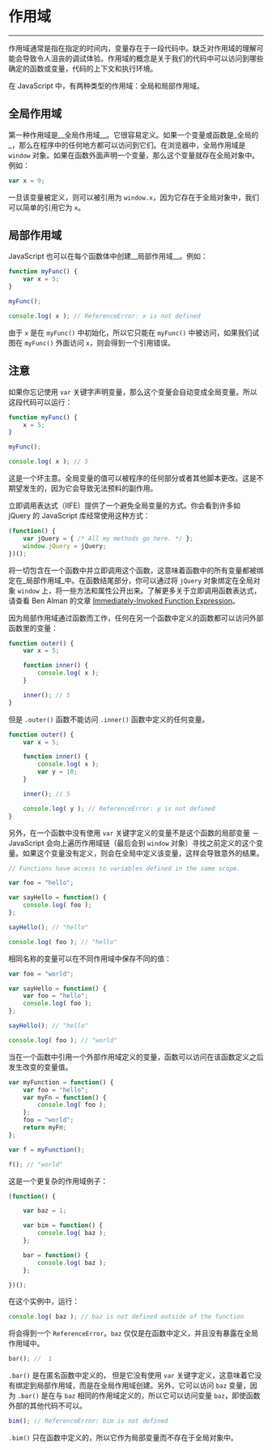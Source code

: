 # 作用域

-------

作用域通常是指在指定的时间内，变量存在于一段代码中。缺乏对作用域的理解可能会导致令人沮丧的调试体验。作用域的概念是关于我们的代码中可以访问到哪些确定的函数或变量，代码的上下文和执行环境。

在 JavaScript 中，有两种类型的作用域：全局和局部作用域。

## 全局作用域

第一种作用域是__全局作用域__。它很容易定义。如果一个变量或函数是_全局的_，那么在程序中的任何地方都可以访问到它们。在浏览器中，全局作用域是 `window` 对象。如果在函数外面声明一个变量，那么这个变量就存在全局对象中。例如：

```javascript
var x = 9;
```

一旦该变量被定义，则可以被引用为 `window.x`，因为它存在于全局对象中，我们可以简单的引用它为 `x`。

## 局部作用域

JavaScript 也可以在每个函数体中创建__局部作用域__。例如：

```javascript
function myFunc() {
	var x = 5;
}

myFunc();

console.log( x ); // ReferenceError: x is not defined
```

由于 `x` 是在 `myFunc()` 中初始化，所以它只能在 `myFunc()` 中被访问，如果我们试图在 `myFunc()` 外面访问 `x`，则会得到一个引用错误。

## 注意

如果你忘记使用 `var` 关键字声明变量，那么这个变量会自动变成全局变量。所以这段代码可以运行：

```javascript
function myFunc() {
	x = 5;
}

myFunc();

console.log( x ); // 5
```

这是一个坏主意。全局变量的值可以被程序的任何部分或者其他脚本更改。这是不期望发生的，因为它会导致无法预料的副作用。

立即调用表达式（IIFE）提供了一个避免全局变量的方式。你会看到许多如 jQuery 的 JavaScript 库经常使用这种方式：

```javascript
(function() {
	var jQuery = { /* All my methods go here. */ };
	window.jQuery = jQuery;
})();
```

将一切包含在一个函数中并立即调用这个函数，这意味着函数中的所有变量都被绑定在_局部作用域_中。在函数结尾部分，你可以通过将 `jQuery` 对象绑定在全局对象 `window` 上，将一些方法和属性公开出来。了解更多关于立即调用函数表达式，请查看 Ben Alman 的文章 [Immediately-Invoked Function Expression](http://benalman.com/news/2010/11/immediately-invoked-function-expression/)。

因为局部作用域通过函数而工作，任何在另一个函数中定义的函数都可以访问外部函数里的变量：

```javascript
function outer() {
	var x = 5;

	function inner() {
		console.log( x );
	}

	inner(); // 5
}
```

但是 `.outer()` 函数不能访问 `.inner()` 函数中定义的任何变量。

```javascript
function outer() {
	var x = 5;

	function inner() {
		console.log( x );
		var y = 10;
	}

	inner(); // 5

	console.log( y ); // ReferenceError: y is not defined
}
```

另外，在一个函数中没有使用 `var` 关键字定义的变量不是这个函数的局部变量 － JavaScript 会向上遍历作用域链（最后会到 `window` 对象）寻找之前定义的这个变量。如果这个变量没有定义，则会在全局中定义该变量，这样会导致意外的结果。

```javascript
// Functions have access to variables defined in the same scope.

var foo = "hello";

var sayHello = function() {
	console.log( foo );
};

sayHello(); // "hello"

console.log( foo ); // "hello"
```

相同名称的变量可以在不同作用域中保存不同的值：

```javascript
var foo = "world";

var sayHello = function() {
	var foo = "hello";
	console.log( foo );
};

sayHello(); // "hello"

console.log( foo ); // "world"
```

当在一个函数中引用一个外部作用域定义的变量，函数可以访问在该函数定义之后发生改变的变量值。

```javascript
var myFunction = function() {
	var foo = "hello";
	var myFn = function() {
		console.log( foo );
	};
	foo = "world";
	return myFn;
};

var f = myFunction();

f(); // "world"
```

这是一个更复杂的作用域例子：

```javascript
(function() {

	var baz = 1;

	var bim = function() {
		console.log( baz );
	};

	bar = function() {
		console.log( baz );
	};

})();
```
在这个实例中，运行：

```javascript
console.log( baz ); // baz is not defined outside of the function
```

将会得到一个 `ReferenceError`。`baz` 仅仅是在函数中定义，并且没有暴露在全局作用域中。

```javascript
bar(); //  1
```

`.bar()` 是在匿名函数中定义的， 但是它没有使用 `var` 关键字定义，这意味着它没有绑定到局部作用域，而是在全局作用域创建。另外，它可以访问 `baz`
变量，因为 `.bar()` 是在与 `baz` 相同的作用域定义的，所以它可以访问变量 `baz`，即使函数外部的其他代码不可以。


```javascript
bim(); // ReferenceError: bim is not defined
```

`.bim()` 只在函数中定义的，所以它作为局部变量而不存在于全局对象中。


